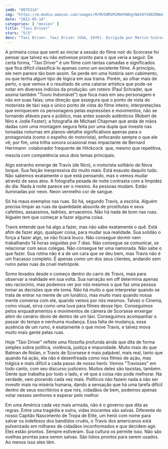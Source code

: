 ```yaml
---
imdb: "0075314"
img: "https://m.media-amazon.com/images/M/MV5BM2M1MmVhNDgtNmI0YS00ZDNmLTkyNjctNTJiYTQ2N2NmYzc2XkEyXkFqcGdeQXVyNzkwMjQ5NzM@._V1_SX101_CR0,0,101,150_.jpg"
date: "2012-05-14"
categories: [ "movies" ]
title: "Taxi Driver"
stars: "5/5"
desc: "Taxi Driver. Taxi Driver (USA, 1976). Dirigido por Martin Scorsese. Escrito por Paul Schrader. Com Diahnne Abbott, Frank Adu, Victor Argo, Gino Ardito, Garth Avery, Peter Boyle, Albert Brooks, Harry Cohn, Copper Cunningham."
---
```

A primeira coisa que senti ao iniciar a sessão do filme noir do Scorcese foi pensar que talvez eu não estivesse pronto para o que veria a seguir. De certa forma, "Táxi Driver" é um filme com tantas camadas e significados que fica difícil classificá-lo apenas como um excelente filme. A princípio, ele nem parece tão bom assim. Se perde em uma história sem cabimento, ou que tenha algum tipo de lógica em sua trama. Porém, ao olhar mais de perto, o que vemos é o resultado de uma catarse artística que pode-se notar em diversos indícios da produção: um roteiro (Paul Schrader, que assina também "Touro Indomável") que foca mais em seu personagem e não em suas falas; uma direção que assegura que o ponto de vista do motorista de táxi seja o único ponto de vista do filme inteiro; interpretações que enriquecem os personagens pelas expressões e movimentos, não se tornando afáveis para o público, mas antes soando autênticos (Robert de Niro e Jodie Foster); a fotografia de Michael Chapman que anda de mãos dadas com uma montagem segura feita por uma dupla que investe nas tomadas noturnas em planos-detalhe significativos apenas para o protagonista (como o espelho do motorista), enfocando sempre o que ele vê; por fim, uma trilha sonora ocasional mas impactante de Bernard Herrmann  colaborador frequente de Hitckcock  que, mesmo que repetitiva, mescla com competência seus dois temas principais.

Algo estranho emerge de Travis (de Niro), o motorista solitário de Nova Iorque. Sua feição inexpressiva diz muito mais. Está exausto daquilo tudo. Não sabemos exatamente o que está pensando, mas o vemos mudar atravéz de seus atos. A fotografia pesada de noite contrasta com a limpidez do dia. Nada à noite parece ser o mesmo. As pessoas mudam. Estão iluminadas por neon. Neon vermelho cor de sangue.

Só há maus exemplos nas ruas. Só há, segundo Travis, a escória. Alguém precisa limpar as ruas da quantidade absurda de prostitutas e seus cafetões, assassinos, ladrões, arruaceiros. Não há nada de bom nas ruas. Alguém tem que começar a fazer alguma coisa.

Travis entende que há algo a fazer, mas não sabe exatamente o quê. Está afim de fazer algo, qualquer coisa, para mudar sua realidade. Sua solidão o força a fazer algo, se não ficará louco. Não consegue dormir nem trabalhando 14 horas seguidas por 7 dias. Não consegue se comunicar, se relacionar com seus colegas. Não consegue ter uma namorada. Não sabe o que fazer. Sua rotina não é a de um cara que se deu bem, mas Travis não é um fracasso completo. É apenas como um dos seus clientes, andando sem rumo pelas ruas da cruel metrópole.

Somo levados desde o começo dentro do carro de Travis, mais para observar a realidade em sua volta. Sua narração em off determina apenas seu raciocínio, mas podemos ver por nós mesmos o que faz uma pessoa tomar as decisões que ele toma. Não há muito o que interpretar quando se trata de entrar na mente de um lunático, mas muito mais quando nossa mente conversa com ele, quando vemos por nós mesmos. Talvez o Cinema, como visual, sirva como uma luva para filmes desse tipo. Conseguimos pelos enquadramentos e movimentos de câmera de Scorsese enxergar além do cenário óbvio de dentro de um táxi. Conseguimos acompanhar o passar do tempo e nenhuma mudança. Essa falta de mudança, essa ausência de um rumo, é exatamente o que move Travis, e talvez mova muito mais gente pelas ruas.

Hoje "Táxi Driver" reflete uma filosofia profunda ainda que dita de forma simples sobre política, violência, justiça e impunidade. Muito mais do que Batman de Nolan, o Travis de Scorsese é mais palpável, mais real, tanto que quando há ação, ela não é desenfreada como nos filmes de ação, mas trágica e mais difícil a cada passo de nosso herói. Vemos "Travisses" em todo canto, com seu discurso justiceiro. Muitos deles são taxistas, também. Gente que trabalha por todo o lado, e vê que a coisa não pode melhorar. Na verdade, vem piorando cada vez mais. Políticos não fazem nada a não ser investir mais na miséria humana, dando a sensação que há uma tarefa difícil dentro de seus escritórios e que nós, cidadãos de bem, podemos apenas votar nesses senhores e esperar pelo melhor.

Em uma América cada vez mais armada, não é o governo que dita as regras. Entre uma tragédia e outra, vidas inocentes são salvas. Diferente do nosso Capitão Nascimento de Tropa de Elite, um herói com nome para salvar os indefesos dos bandidos cruéis, o Travis dos americanos está pulverizado em milhares de cidadãos inconformados e que decidem agir. Eles estão prontos. Sempre estiveram. Sua cultura os permite isso. Não são ovelhas prontas para serem salvas. São lobos prontos para serem usados. Ao menos isso eles têm.

